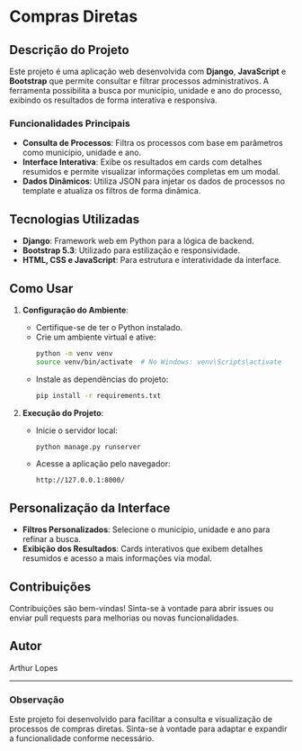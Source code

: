 # Compras Diretas

## Descrição do Projeto
Este projeto é uma aplicação web desenvolvida com **Django**, **JavaScript** e **Bootstrap** que permite consultar e filtrar processos administrativos. A ferramenta possibilita a busca por município, unidade e ano do processo, exibindo os resultados de forma interativa e responsiva.

### Funcionalidades Principais
- **Consulta de Processos**: Filtra os processos com base em parâmetros como município, unidade e ano.
- **Interface Interativa**: Exibe os resultados em cards com detalhes resumidos e permite visualizar informações completas em um modal.
- **Dados Dinâmicos**: Utiliza JSON para injetar os dados de processos no template e atualiza os filtros de forma dinâmica.

## Tecnologias Utilizadas
- **Django**: Framework web em Python para a lógica de backend.
- **Bootstrap 5.3**: Utilizado para estilização e responsividade.
- **HTML, CSS e JavaScript**: Para estrutura e interatividade da interface.

## Como Usar
1. **Configuração do Ambiente**:
   - Certifique-se de ter o Python instalado.
   - Crie um ambiente virtual e ative:
     ```bash
     python -m venv venv
     source venv/bin/activate  # No Windows: venv\Scripts\activate
     ```
   - Instale as dependências do projeto:
     ```bash
     pip install -r requirements.txt
     ```

2. **Execução do Projeto**:

   - Inicie o servidor local:
     ```bash
     python manage.py runserver
     ```
   - Acesse a aplicação pelo navegador:
     ```
     http://127.0.0.1:8000/
     ```


## Personalização da Interface
- **Filtros Personalizados**: Selecione o município, unidade e ano para refinar a busca.
- **Exibição dos Resultados**: Cards interativos que exibem detalhes resumidos e acesso a mais informações via modal.

## Contribuições
Contribuições são bem-vindas! Sinta-se à vontade para abrir issues ou enviar pull requests para melhorias ou novas funcionalidades.

## Autor
Arthur Lopes

---

### Observação
Este projeto foi desenvolvido para facilitar a consulta e visualização de processos de compras diretas. Sinta-se à vontade para adaptar e expandir a funcionalidade conforme necessário.


